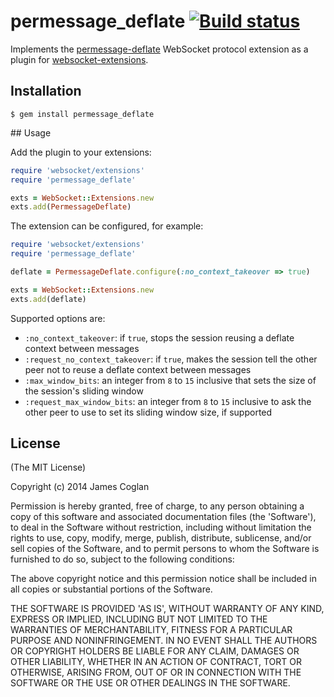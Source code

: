 # permessage_deflate [![Build status](https://secure.travis-ci.org/faye/permessage-deflate-ruby.svg)](http://travis-ci.org/faye/permessage-deflate-ruby)

Implements the
[permessage-deflate](https://tools.ietf.org/html/draft-ietf-hybi-permessage-compression)
WebSocket protocol extension as a plugin for
[websocket-extensions](https://github.com/faye/websocket-extensions-ruby).

## Installation

```
$ gem install permessage_deflate
```

## Usage

Add the plugin to your extensions:

```rb
require 'websocket/extensions'
require 'permessage_deflate'

exts = WebSocket::Extensions.new
exts.add(PermessageDeflate)
```

The extension can be configured, for example:

```rb
require 'websocket/extensions'
require 'permessage_deflate'

deflate = PermessageDeflate.configure(:no_context_takeover => true)

exts = WebSocket::Extensions.new
exts.add(deflate)
```

Supported options are:

* `:no_context_takeover`: if `true`, stops the session reusing a deflate context
  between messages
* `:request_no_context_takeover`: if `true`, makes the session tell the other
  peer not to reuse a deflate context between messages
* `:max_window_bits`: an integer from `8` to `15` inclusive that sets the size
  of the session's sliding window
* `:request_max_window_bits`: an integer from `8` to `15` inclusive to ask the
  other peer to use to set its sliding window size, if supported

## License

(The MIT License)

Copyright (c) 2014 James Coglan

Permission is hereby granted, free of charge, to any person obtaining a copy of
this software and associated documentation files (the 'Software'), to deal in
the Software without restriction, including without limitation the rights to
use, copy, modify, merge, publish, distribute, sublicense, and/or sell copies
of the Software, and to permit persons to whom the Software is furnished to do
so, subject to the following conditions:

The above copyright notice and this permission notice shall be included in all
copies or substantial portions of the Software.

THE SOFTWARE IS PROVIDED 'AS IS', WITHOUT WARRANTY OF ANY KIND, EXPRESS OR
IMPLIED, INCLUDING BUT NOT LIMITED TO THE WARRANTIES OF MERCHANTABILITY,
FITNESS FOR A PARTICULAR PURPOSE AND NONINFRINGEMENT. IN NO EVENT SHALL THE
AUTHORS OR COPYRIGHT HOLDERS BE LIABLE FOR ANY CLAIM, DAMAGES OR OTHER
LIABILITY, WHETHER IN AN ACTION OF CONTRACT, TORT OR OTHERWISE, ARISING FROM,
OUT OF OR IN CONNECTION WITH THE SOFTWARE OR THE USE OR OTHER DEALINGS IN THE
SOFTWARE.
